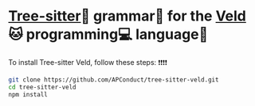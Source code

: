 # [Tree-sitter](https://tree-sitter.github.io/tree-sitter/index.html)🌳 grammar📘 for the [Veld](https://github.com/APConduct/veld)🐱 programming💻 language🔖

To install Tree-sitter Veld, follow these steps: ❗❗❗❗

```bash
git clone https://github.com/APConduct/tree-sitter-veld.git
cd tree-sitter-veld
npm install
```
